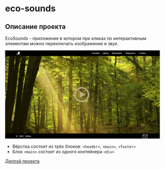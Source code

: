 # eco-sounds

## Описание проекта
EcoSounds - приложение в котором при кликах по интерактивным элементам можно переключать изображение и звук.

<kbd>![](images/eco-s.png)</kbd>

- Вёрстка состоит из трёх блоков: `<header>`, `<main>`, `<footer>`
- Блок `<main>` состоит из одного контейнера `<div>`
  
[Деплой проекта](https://zixail28.github.io/ecosounds/)  
